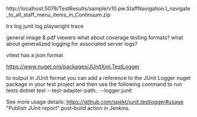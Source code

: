 http://localhost:5078/TestResults/sample/v10.pw.StaffNavigation.I_navigate_to_all_staff_menu_items_in_Continuum.zip

trx log
junit log
playwright trace

general image & pdf viewers
what about coverage testing formats?
what about generalized logging for associated server logs?

vitest has a json format

https://www.nuget.org/packages/JUnitXml.TestLogger

to output in JUnit format you can add a reference to the JUnit Logger nuget package in your test project and then use the following command to run tests
dotnet test --test-adapter-path:. --logger:junit

See more usage details: https://github.com/spekt/junit.testlogger#usage
 "Publish JUnit report" post-build action in Jenkins.
